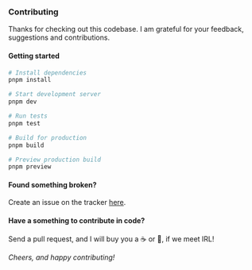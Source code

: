 ### Contributing

Thanks for checking out this codebase. I am grateful for your feedback, suggestions and contributions.

#### Getting started

```bash
# Install dependencies
pnpm install

# Start development server
pnpm dev

# Run tests
pnpm test

# Build for production
pnpm build

# Preview production build
pnpm preview
```

#### Found something broken?

Create an issue on the tracker [here](https://github.com/raisedadead/raisedadead/issues/new).

#### Have a something to contribute in code?

Send a pull request, and I will buy you a :coffee: or :beer:, if we meet IRL!

_Cheers, and happy contributing!_
